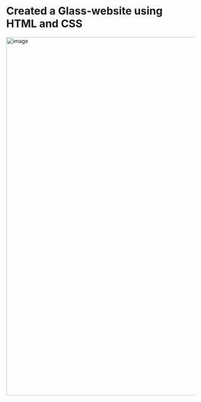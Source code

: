 #  Created a Glass-website using HTML and CSS
<img width="959" alt="image" src="https://user-images.githubusercontent.com/88854535/226913421-4e7da1c2-33fd-45f4-a158-65a890b49e5d.png">

